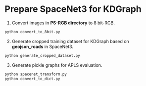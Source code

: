 # Prepare SpaceNet3 for KDGraph

1. Convert images in **PS-RGB directory** to 8 bit-RGB.
```Python
python convert_to_8bit.py
```

2. Generate cropped training dataset for KDGraph based on **geojson_roads** in SpaceNet3.
   
```Python
python generate_cropped_dataset.py
```

3. Generate pickle graphs for APLS evaluation.

```Python
python spacenet_transform.py
python convert_to_dict.py
```
